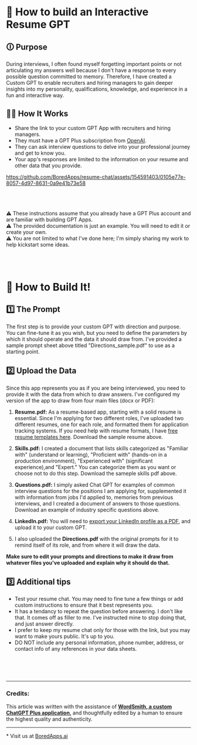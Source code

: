 # 🎉 How to build an Interactive Resume GPT

## 🛈 Purpose
During interviews, I often found myself forgetting important points or not articulating my answers well because I don't have a response to every possible question committed to memory. Therefore, I have created a Custom GPT to enable recruiters and hiring managers to gain deeper insights into my personality, qualifications, knowledge, and experience in a fun and interactive way.

## 🤷🏽 How It Works
* Share the link to your custom GPT App with recruiters and hiring managers.
* They must have a GPT Plus subscription from [OpenAI](https://www.openai.com/).
* They can ask interview questions to delve into your professional journey and get to know you.
* Your app's responses are limited to the information on your resume and other data that you provide.

  

https://github.com/BoredApps/resume-chat/assets/154591403/0105e77e-8057-4d97-8631-0a9e41b73e58


<br>
<br>
<br>
⚠️ These instructions assume that you already have a GPT Plus account and are familiar with building GPT Apps.<br>
⚠️ The provided documentation is just an example. You will need to edit it or create your own.<br>
⚠️ You are not limited to what I've done here; I'm simply sharing my work to help kickstart some ideas.<br>
<br>
<br>
<br>

# 👷 How to Build It!

## 1️⃣ The Prompt
The first step is to provide your custom GPT with direction and purpose. You can fine-tune it as you wish, but you need to define the parameters by which it should operate and the data it should draw from. 
I've provided a sample prompt sheet above titled "Directions_sample.pdf" to use as a starting point.

## 2️⃣ Upload the Data
Since this app represents you as if you are being interviewed, you need to provide it with the data from which to draw answers. I've configured my version of the app to draw from four main files (docx or PDF):

1. **Resume.pdf:** As a resume-based app, starting with a solid resume is essential. Since I'm applying for two different roles, I've uploaded two different resumes, one for each role, and formatted them for application tracking systems. If you need help with resume formats, I have [free resume templates here](https://github.com/BoredApps/Free-Resume-Templates). Download the sample resume above. 

3. **Skills.pdf:** I created a document that lists skills categorized as "Familiar with" (understand or learning), "Proficient with" (hands-on in a production environment), "Experienced with" (significant experience),and "Expert." You can categorize them as you want or choose not to do this step. Download the sameple skills pdf above. 

4. **Questions.pdf:** I simply asked Chat GPT for examples of common interview questions for the positions I am applying for, supplemented it with information from jobs I'd applied to, memories from previous interviews, and I created a document of answers to those questions. Download an example of industry specific questions above. 

5. **LinkedIn.pdf:** You will need to [export your LinkedIn profile as a PDF](https://www.linkedin.com/help/linkedin/answer/a541960/save-a-profile-as-a-pdf?lang=en-us&intendedLocale=en), and upload it to your custom GPT.

6. I also uploaded the **Directions.pdf** with the original prompts for it to remind itself of its role, and from where it will draw the data.

<b>Make sure to edit your prompts and directions to make it draw from whatever files you've uploaded and explain why it should do that.</b>

## 3️⃣ Additional tips
* Test your resume chat. You may need to fine tune a few things or add custom instructions to ensure that it best represents you.
* It has a tendancy to repeat the question before answering. I don't like that. It comes off as filler to me. I've instructed mine to stop doing that, and just answer directly. 
* I prefer to keep my resume chat only for those with the link, but you may want to make yours public. It's up to you.
* DO NOT include any personal information, phone number, address, or contact info of any references in your data sheets. 
<br>
<br>
<br>
<hr>

### Credits:
This article was written with the assistance of <strong><a href="https://chat.openai.com/g/g-dH2mK7Um0-wordsmith">WordSmith, a custom ChatGPT Plus application</a>, </strong>and thoughtfully edited by a human to ensure the highest quality and authenticity. 
<hr>
* Visit us at <a href="https://BoredApss.ai">BoredApps.ai</a>

